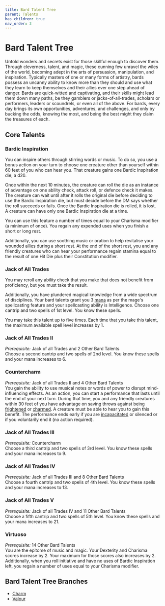 ```yaml
---
title: Bard Talent Tree
parent: Talents
has_children: true
nav_order: 3
---
```


# Bard Talent Tree
Untold wonders and secrets exist for those skillful enough to discover them. Through cleverness, talent, and magic, these cunning few unravel the wiles of the world, becoming adept in the arts of persuasion, manipulation, and inspiration. Typically masters of one or many forms of artistry, bards possess an uncanny ability to know more than they should and use what they learn to keep themselves and their allies ever one step ahead of danger. Bards are quick-witted and captivating, and their skills might lead them down many paths, be they gamblers or jacks-of-all-trades, scholars or performers, leaders or scoundrels, or even all of the above. For bards, every day brings its own opportunities, adventures, and challenges, and only by bucking the odds, knowing the most, and being the best might they claim the treasures of each.

## Core Talents

### Bardic Inspiration
You can inspire others through stirring words or music. To do so, you use a bonus action on your turn to choose one creature other than yourself within 60 feet of you who can hear you. That creature gains one Bardic Inspiration die, a d20.

Once within the next 10 minutes, the creature can roll the die as an instance of advantage on one ability check, attack roll, or defence check it makes. The creature can wait until after it rolls the original die before deciding to use the Bardic Inspiration die, but must decide before the DM says whether the roll succeeds or fails. Once the Bardic Inspiration die is rolled, it is lost. A creature can have only one Bardic Inspiration die at a time.

You can use this feature a number of times equal to your Charisma modifier (a minimum of once). You regain any expended uses when you finish a short or long rest.

Additionally, you can use soothing music or oration to help revitalise your wounded allies during a short rest. At the end of the short rest, you and any friendly creatures who can hear your performance regain stamina equal to the result of one Hit Die plus their Constitution modifier.

### Jack of All Trades
You may reroll any ability check that you make that does not benefit from proficiency, but you must take the result.

Additionally, you have plundered magical knowledge from a wide spectrum of disciplines. Your bard talents grant you 3 [mana](https://stormchaserroleplaying.com/stormchaserRPG/Spellcasting/WhatisaSpell/Mana/) as per the mage's spellcasting feature and your spellcasting ability is Intelligence. Choose one cantrip and two spells of 1st level. You know these spells.

You may take this talent up to five times. Each time that you take this talent, the maximum available spell level increases by 1. 

### Jack of All Trades II
*Prerequisite:* Jack of all Trades and 2 Other Bard Talents<br>
Choose a second cantrip and two spells of 2nd level. You know these spells and your mana increases to 6.

### Countercharm
*Prerequisite:* Jack of all Trades II and 4 Other Bard Talents<br>
You gain the ability to use musical notes or words of power to disrupt mind-influencing effects. As an action, you can start a performance that lasts until the end of your next turn. During that time, you and any friendly creatures within 30 feet of you have advantage on saving throws against being [frightened](https://stormchaserroleplaying.com/stormchaserRPG/Conditions/Frightened/) or [charmed](https://stormchaserroleplaying.com/stormchaserRPG/Conditions/Charmed/). A creature must be able to hear you to gain this benefit. The performance ends early if you are [incapacitated](https://stormchaserroleplaying.com/stormchaserRPG/Conditions/Incapacitated/) or silenced or if you voluntarily end it (no action required).

### Jack of All Trades III
*Prerequisite:* Countercharm<br>
Choose a third cantrip and two spells of 3rd level. You know these spells and your mana increases to 9.

### Jack of All Trades IV
*Prerequisite:* Jack of all Trades III and 8 Other Bard Talents<br>
Choose a fourth cantrip and two spells of 4th level. You know these spells and your mana increases to 13.

### Jack of All Trades V
*Prerequisite:* Jack of all Trades IV and 11 Other Bard Talents<br>
Choose a fifth cantrip and two spells of 5th level. You know these spells and your mana increases to 21.

### Virtuoso
*Prerequisite:* 14 Other Bard Talents<br>
You are the epitome of music and magic. Your Dexterity and Charisma scores increase by 2. Your maximum for those scores also increases by 2. Additionally, when you roll initiative and have no uses of Bardic Inspiration left, you regain a number of uses equal to your Charisma modifier.

## Bard Talent Tree Branches
* [Charm](https://stormchaserroleplaying.com/stormchaserRPG/Classes/Expert/Bard/Charm/)
* [Valour](https://stormchaserroleplaying.com/stormchaserRPG/Classes/Expert/Bard/Valour/)
